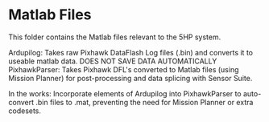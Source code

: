 # Matlab Files
This folder contains the Matlab files relevant to the 5HP system.

Ardupilog: Takes raw Pixhawk DataFlash Log files (.bin) and converts it to useable matlab data. DOES NOT SAVE DATA AUTOMATICALLY
PixhawkParser: Takes Pixhawk DFL's converted to Matlab files (using Mission Planner) for post-processing and data splicing with Sensor Suite.

In the works: Incorporate elements of Ardupilog into PixhawkParser to auto-convert .bin files to .mat, preventing the need for Mission Planner or extra codesets.
